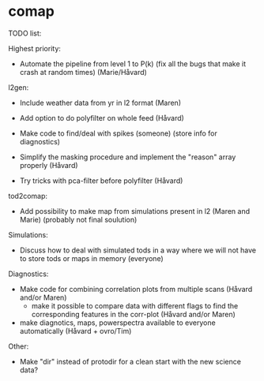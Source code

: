 # comap

TODO list:

Highest priority:
- Automate the pipeline from level 1 to P(k) (fix all the bugs that make it crash at random times) (Marie/Håvard)

l2gen:
- Include weather data from yr in l2 format (Maren)
- Add option to do polyfilter on whole feed (Håvard)
- Make code to find/deal with spikes (someone) (store info for diagnostics)

- Simplify the masking procedure and implement the "reason" array properly (Håvard)
- Try tricks with pca-filter before polyfilter (Håvard)

tod2comap: 
- Add possibility to make map from simulations present in l2 (Maren and Marie) (probably not final soulution)

Simulations:
- Discuss how to deal with simulated tods in a way where we will not have to store tods or maps in memory (everyone)

Diagnostics:
- Make code for combining correlation plots from multiple scans (Håvard and/or Maren)
    - make it possible to compare data with different flags to find the corresponding features in the corr-plot (Håvard and/or Maren)
- make diagnotics, maps, powerspectra available to everyone automatically (Håvard + ovro/Tim)

Other:
- Make "dir" instead of protodir for a clean start with the new science data?
